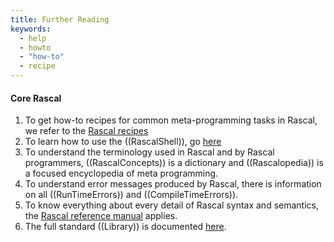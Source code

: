 ```yaml
---
title: Further Reading
keywords:
  - help
  - howto
  - "how-to"
  - recipe
---
```


#### Core Rascal

1. To get how-to recipes for common meta-programming tasks in Rascal, we refer to the [Rascal recipes]((Recipes))
1. To learn how to use the ((RascalShell)), go [here]((RascalShell))
1. To understand the terminology used in Rascal and by Rascal programmers, ((RascalConcepts)) is a dictionary and ((Rascalopedia)) is a focused encyclopedia of meta programming.
1. To understand error messages produced by Rascal, there is information on all ((RunTimeErrors)) and ((CompileTimeErrors)).
1. To know everything about every detail of Rascal syntax and semantics, the [Rascal reference manual]((Rascal)) applies.
1. The full standard ((Library)) is documented [here]((Library)).

